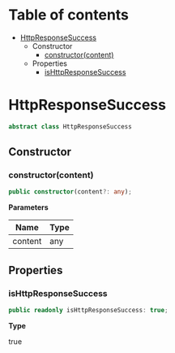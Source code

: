 # Table of contents

* [HttpResponseSuccess][ClassDeclaration-11]
    * Constructor
        * [constructor(content)][Constructor-5]
    * Properties
        * [isHttpResponseSuccess][PropertyDeclaration-28]

# HttpResponseSuccess

```typescript
abstract class HttpResponseSuccess
```
## Constructor

### constructor(content)

```typescript
public constructor(content?: any);
```

**Parameters**

| Name    | Type |
| ------- | ---- |
| content | any  |

## Properties

### isHttpResponseSuccess

```typescript
public readonly isHttpResponseSuccess: true;
```

**Type**

true

[ClassDeclaration-11]: httpresponsesuccess.md#httpresponsesuccess
[Constructor-5]: httpresponsesuccess.md#constructorcontent
[PropertyDeclaration-28]: httpresponsesuccess.md#ishttpresponsesuccess